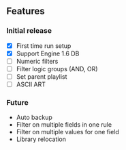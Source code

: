 ## Features

### Initial release

- [x] First time run setup
- [x] Support Engine 1.6 DB
- [ ] Numeric filters
- [ ] Filter logic groups (AND, OR)
- [ ] Set parent playlist
- [ ] ASCII ART

### Future

- Auto backup
- Filter on multiple fields in one rule
- Filter on multiple values for one field
- Library relocation
